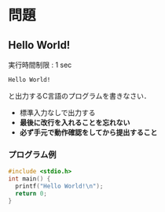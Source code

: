 # 問題
## Hello World!

実行時間制限 : 1 sec

```sh
Hello World!
```
と出力するC言語のプログラムを書きなさい．

* 標準入力なしで出力する
* **最後に改行を入れることを忘れない**
* **必ず手元で動作確認をしてから提出すること**

### プログラム例

```c
#include <stdio.h>
int main() {
  printf("Hello World!\n");
  return 0;
}
```
